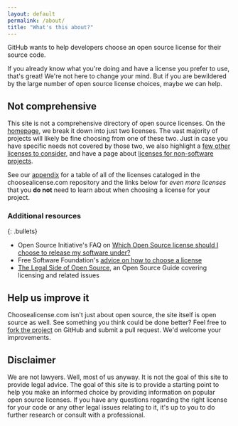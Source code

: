 ```yaml
---
layout: default
permalink: /about/
title: "What's this about?"
---
```


GitHub wants to help developers choose an open source license for their source code.

If you already know what you're doing and have a license you prefer to use, that's great! We're not here to change your mind. But if you are bewildered by the large number of open source license choices, maybe we can help.

## Not comprehensive

This site is not a comprehensive directory of open source licenses. On the [homepage](/), we break it down into just two licenses. The vast majority of projects will likely be fine choosing from one of these two. Just in case you have specific needs not covered by those two, we also highlight a [few other licenses to consider](/licenses/), and have a page about [licenses for non-software projects](/non-software/).

See our [appendix](/appendix/) for a table of all of the licenses cataloged in the choosealicense.com repository and the links below for *even more licenses* that you **do not** need to learn about when choosing a license for your project.

### Additional resources

{: .bullets}

* Open Source Initiative's FAQ on [Which Open Source license should I choose to release my software under?](https://opensource.org/faq#which-license)
* Free Software Foundation's [advice on how to choose a license](https://www.gnu.org/licenses/license-recommendations.en.html)
* [The Legal Side of Open Source](https://opensource.guide/legal/), an Open Source Guide covering licensing and related issues

## Help us improve it

Choosealicense.com isn't just about open source, the site itself is open source as well. See something you think could be done better? Feel free to [fork the project](https://github.com/github/choosealicense.com) on GitHub and submit a pull request. We'd welcome your improvements.

## Disclaimer

We are not lawyers. Well, most of us anyway. It is not the goal of this site to provide legal advice. The goal of this site is to provide a starting point to help you make an informed choice by providing information on popular open source licenses. If you have any questions regarding the right license for your code or any other legal issues relating to it, it's up to you to do further research or consult with a professional.
